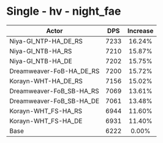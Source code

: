 # Single - hv - night_fae
| Actor | DPS | Increase |
|---|:---:|:---:|
|Niya-GI_NTP-HA_DE_RS|7233|16.24%|
|Niya-GI_NTB-HA_RS|7210|15.87%|
|Niya-GI_NTB-HA_DE|7202|15.75%|
|Dreamweaver-FoB-HA_DE_RS|7200|15.72%|
|Korayn-WHT-HA_DE_RS|7156|15.02%|
|Dreamweaver-FoB_SB-HA_RS|7069|13.61%|
|Dreamweaver-FoB_SB-HA_DE|7061|13.48%|
|Korayn-WHT_FS-HA_RS|6944|11.60%|
|Korayn-WHT_FS-HA_DE|6931|11.40%|
|Base|6222|0.00%|
